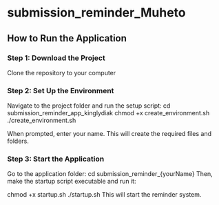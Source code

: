 # submission_reminder_Muheto
## How to Run the Application

### Step 1: Download the Project
Clone the repository to your computer

### Step 2: Set Up the Environment
Navigate to the project folder and run the setup script:
cd submission_reminder_app_kinglydiak
chmod +x create_environment.sh
./create_environment.sh

When prompted, enter your name. This will create the required files and folders.

### Step 3: Start the Application
Go to the application folder:
cd submission_reminder_{yourName}
Then, make the startup script executable and run it:

chmod +x startup.sh
./startup.sh
This will start the reminder system.




